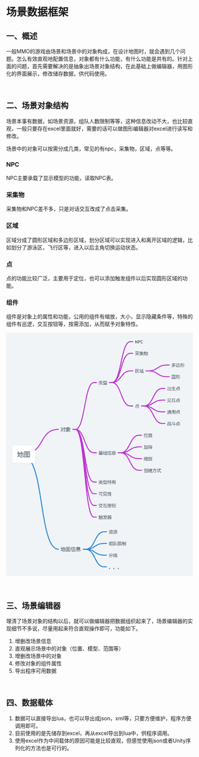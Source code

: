 # 场景数据框架


## 一、概述

一般MMO的游戏由场景和场景中的对象构成，在设计地图时，就会遇到几个问题。怎么有效直观地配置信息，对象都有什么功能，有什么功能是共有的。针对上面的问题，首先需要解决的是抽象出场景对象结构，在此基础上做编辑器，用图形化的界面展示，修改储存数据，供代码使用。

</br>

## 二、场景对象结构

场景本事有数据，如场景资源，组队人数限制等等，这种信息改动不大，也比较直观，一般只要存在excel里面就好，需要的话可以做图形编辑器对excel进行读写和修改。

场景中的对象可以按需分成几类，常见的有npc，采集物，区域，点等等。

### NPC

NPC主要承载了显示模型的功能，读取NPC表。

### 采集物

采集物和NPC差不多，只是对话交互改成了点击采集。

### 区域

区域分成了圆形区域和多边形区域，划分区域可以实现进入和离开区域的逻辑，比如划分了游泳区，飞行区等，进入以后主角切换运动状态。

### 点

点的功能比较广泛，主要用于定位，也可以添加触发组件以后实现圆形区域的功能。

### 组件

组件是对象上的属性和功能，公用的组件有缩放，大小，显示隐藏条件等，特殊的组件有巡逻，交互按钮等，按需添加，从而赋予对象特性。

![](https://raw.githubusercontent.com/dandkong/picgo/main/img/202406142209820.png)

</br>

## 三、场景编辑器

理清了场景对象的结构以后，就可以做编辑器把数据组织起来了，场景编辑器的实现细节不多说，尽量用起来符合直观操作即可，功能如下。

1. 增删改场景信息
2. 直观展示场景中的对象（位置、模型、范围等）
3. 增删改场景中的对象
4. 修改对象的组件属性
5. 导出程序可用数据

</br>

## 四、数据载体

1.  数据可以直接导出lua，也可以导出成json，xml等，只要方便维护，程序方便调用即可。
2.  目前使用的是先储存到excel，再从excel导出到lua中，供程序调用。
3.  使用excel作为中间载体的原因可能是比较直观，但感觉使用json或者Unity序列化的方法也是可行的。

